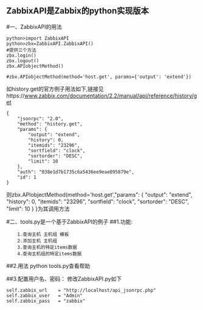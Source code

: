## ZabbixAPI是Zabbix的python实现版本
#一、ZabbixAPI的用法
```
python>import ZabbixAPI
python>zbx=ZabbixAPI.ZabbixAPI()
#提供三个方法
zbx.login()           
zbx.logout()
zbx.APIobjectMethod() 

#zbx.APIobjectMethod(method='host.get', params={'output': 'extend'})
```
如history.get的官方例子用法如下,链接见https://www.zabbix.com/documentation/2.2/manual/api/reference/history/get
```
{
    "jsonrpc": "2.0",
    "method": "history.get",
    "params": {
        "output": "extend",
        "history": 0,
        "itemids": "23296",
        "sortfield": "clock",
        "sortorder": "DESC",
        "limit": 10
    },
    "auth": "038e1d7b1735c6a5436ee9eae095879e",
    "id": 1
}
```
则zbx.APIobjectMethod(method='host.get',"params": {
        "output": "extend",
        "history": 0,
        "itemids": "23296",
        "sortfield": "clock",
        "sortorder": "DESC",
        "limit": 10
    }
}为其调用方法

#二、tools.py是一个基于ZabbixAPI的例子
##1.功能:
```
    1.查询主机 主机组 模板 
    2.添加主机 主机组 
    3.查询主机的特定items数据
    4.查询主机组的特定items数据
```

##2.用法
 python tools.py查看帮助 
 
##3.配置用户名、密码：
修改ZabbixAPI.py如下
```
self.zabbix_url    = "http://localhost/api_jsonrpc.php"
self.zabbix_user   = "Admin" 
self.zabbix_pass   = "zabbix"
```
